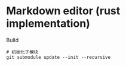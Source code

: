 Markdown editor (rust implementation)
=================

Build

```
# 初始化子模块
git submodule update --init --recursive
```